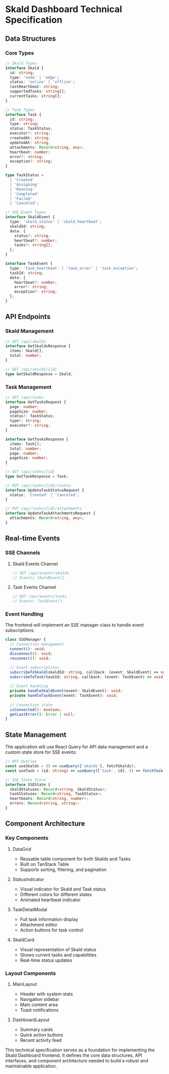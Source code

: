 # Skald Dashboard Technical Specification

## Data Structures

### Core Types

```typescript
// Skald Types
interface Skald {
  id: string;
  type: 'node' | 'edge';
  status: 'online' | 'offline';
  lastHeartbeat: string;
  supportedTasks: string[];
  currentTasks: string[];
}

// Task Types
interface Task {
  id: string;
  type: string;
  status: TaskStatus;
  executor?: string;
  createdAt: string;
  updatedAt: string;
  attachments: Record<string, any>;
  heartbeat: number;
  error?: string;
  exception?: string;
}

type TaskStatus = 
  | 'Created'
  | 'Assigning'
  | 'Running'
  | 'Completed'
  | 'Failed'
  | 'Canceled';

// SSE Event Types
interface SkaldEvent {
  type: 'skald_status' | 'skald_heartbeat';
  skaldId: string;
  data: {
    status?: string;
    heartbeat?: number;
    tasks?: string[];
  };
}

interface TaskEvent {
  type: 'task_heartbeat' | 'task_error' | 'task_exception';
  taskId: string;
  data: {
    heartbeat?: number;
    error?: string;
    exception?: string;
  };
}
```

## API Endpoints

### Skald Management

```typescript
// GET /api/skalds
interface GetSkaldsResponse {
  items: Skald[];
  total: number;
}

// GET /api/skalds/{id}
type GetSkaldResponse = Skald;
```

### Task Management

```typescript
// GET /api/tasks
interface GetTasksRequest {
  page: number;
  pageSize: number;
  status?: TaskStatus;
  type?: string;
  executor?: string;
}

interface GetTasksResponse {
  items: Task[];
  total: number;
  page: number;
  pageSize: number;
}

// GET /api/tasks/{id}
type GetTaskResponse = Task;

// PUT /api/tasks/{id}/status
interface UpdateTaskStatusRequest {
  status: 'Created' | 'Canceled';
}

// PUT /api/tasks/{id}/attachments
interface UpdateTaskAttachmentsRequest {
  attachments: Record<string, any>;
}
```

## Real-time Events

### SSE Channels

1. Skald Events Channel
   ```typescript
   // GET /api/events/skalds
   // Events: SkaldEvent[]
   ```

2. Task Events Channel
   ```typescript
   // GET /api/events/tasks
   // Events: TaskEvent[]
   ```

### Event Handling

The frontend will implement an SSE manager class to handle event subscriptions:

```typescript
class SSEManager {
  // Connection management
  connect(): void;
  disconnect(): void;
  reconnect(): void;

  // Event subscriptions
  subscribeToSkald(skaldId: string, callback: (event: SkaldEvent) => void): void;
  subscribeToTask(taskId: string, callback: (event: TaskEvent) => void): void;
  
  // Event handling
  private handleSkaldEvent(event: SkaldEvent): void;
  private handleTaskEvent(event: TaskEvent): void;
  
  // Connection state
  isConnected(): boolean;
  getLastError(): Error | null;
}
```

## State Management

The application will use React Query for API data management and a custom state store for SSE events:

```typescript
// API Queries
const useSkalds = () => useQuery(['skalds'], fetchSkalds);
const useTask = (id: string) => useQuery(['task', id], () => fetchTask(id));

// SSE State Store
interface SSEState {
  skaldStatuses: Record<string, SkaldStatus>;
  taskStatuses: Record<string, TaskStatus>;
  heartbeats: Record<string, number>;
  errors: Record<string, string>;
}
```

## Component Architecture

### Key Components

1. DataGrid
   - Reusable table component for both Skalds and Tasks
   - Built on TanStack Table
   - Supports sorting, filtering, and pagination

2. StatusIndicator
   - Visual indicator for Skald and Task status
   - Different colors for different states
   - Animated heartbeat indicator

3. TaskDetailModal
   - Full task information display
   - Attachment editor
   - Action buttons for task control

4. SkaldCard
   - Visual representation of Skald status
   - Shows current tasks and capabilities
   - Real-time status updates

### Layout Components

1. MainLayout
   - Header with system stats
   - Navigation sidebar
   - Main content area
   - Toast notifications

2. DashboardLayout
   - Summary cards
   - Quick action buttons
   - Recent activity feed

This technical specification serves as a foundation for implementing the Skald Dashboard frontend. It defines the core data structures, API interfaces, and component architecture needed to build a robust and maintainable application.